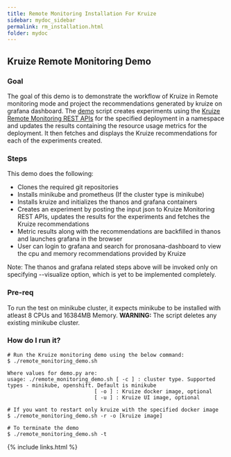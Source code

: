 ```yaml
---
title: Remote Monitoring Installation For Kruize
sidebar: mydoc_sidebar
permalink: rm_installation.html
folder: mydoc
---
```


## Kruize Remote Monitoring Demo

### Goal
The goal of this demo is to demonstrate the workflow of Kruize in Remote monitoring mode and project the recommendations generated by kruize on grafana dashboard. The [demo](./demo.py)  script creates experiments using the [Kruize Remote Monitoring REST APIs](https://github.com/kruize/autotune/tree/mvp_demo/design/MonitoringModeAPI.md) for the specified deployment in a namespace and updates the results containing the resource usage metrics for the deployment. It then fetches and displays the Kruize recommendations for each of the experiments created.

### Steps
This demo does the following:
- Clones the required git repositories
- Installs minikube and prometheus (If the cluster type is minikube)
- Installs kruize and initializes the thanos and grafana containers
- Creates an experiment by posting the input json to Kruize Monitoring REST APIs, updates the results for the experiments and fetches the Kruize recommendations
- Metric results along with the recommendations are backfilled in thanos and launches grafana in the browser
- User can login to grafana and search for pronosana-dashboard to view the cpu and memory recommendations provided by Kruize

Note: The thanos and grafana related steps above will be invoked only on specifying --visualize option, which is yet to be implemented completely.

### Pre-req
To run the test on minikube cluster, it expects minikube to be installed with atleast 8 CPUs and 16384MB Memory.
**WARNING:** The script deletes any existing minikube cluster.

### How do I run it?

```
# Run the Kruize monitoring demo using the below command:
$ ./remote_monitoring_demo.sh

Where values for demo.py are:
usage: ./remote_monitoring_demo.sh [ -c ] : cluster type. Supported types - minikube, openshift. Default is minikube
                            [ -o ] : Kruize docker image, optional
                            [ -u ] : Kruize UI image, optional
                            
# If you want to restart only kruize with the specified docker image
$ ./remote_monitoring_demo.sh -r -o [kruize image]

# To terminate the demo
$ ./remote_monitoring_demo.sh -t
```
{% include links.html %}
